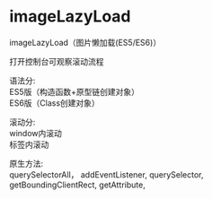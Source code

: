 # imageLazyLoad
imageLazyLoad（图片懒加载(ES5/ES6)）

打开控制台可观察滚动流程

语法分:    
ES5版（构造函数+原型链创建对象）  
ES6版（Class创建对象）  

滚动分:   
window内滚动  
标签内滚动  

原生方法:  
querySelectorAll， addEventListener, querySelector, getBoundingClientRect, getAttribute,  
